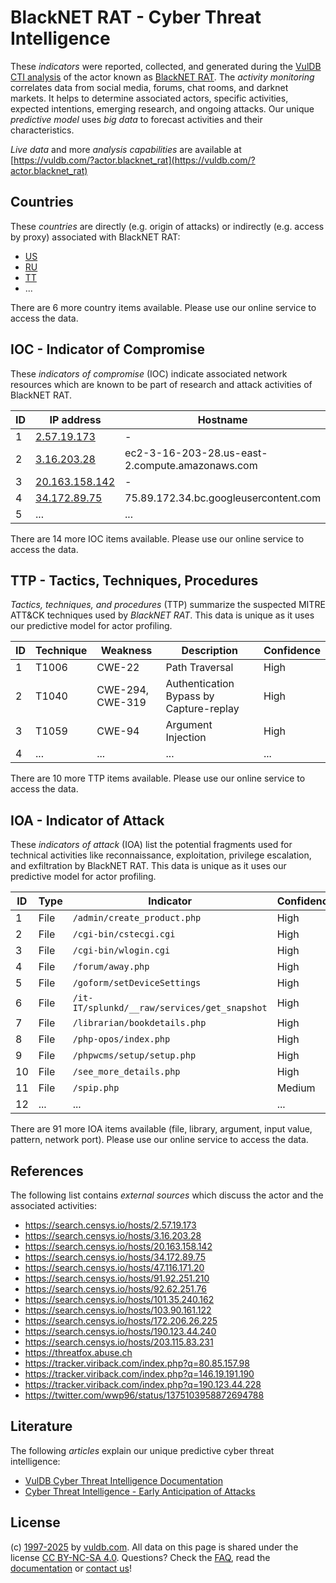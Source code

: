 # BlackNET RAT - Cyber Threat Intelligence

These _indicators_ were reported, collected, and generated during the [VulDB CTI analysis](https://vuldb.com/?kb.cti) of the actor known as [BlackNET RAT](https://vuldb.com/?actor.blacknet_rat). The _activity monitoring_ correlates data from social media, forums, chat rooms, and darknet markets. It helps to determine associated actors, specific activities, expected intentions, emerging research, and ongoing attacks. Our unique _predictive model_ uses _big data_ to forecast activities and their characteristics.

_Live data_ and more _analysis capabilities_ are available at [https://vuldb.com/?actor.blacknet_rat](https://vuldb.com/?actor.blacknet_rat)

## Countries

These _countries_ are directly (e.g. origin of attacks) or indirectly (e.g. access by proxy) associated with BlackNET RAT:

* [US](https://vuldb.com/?country.us)
* [RU](https://vuldb.com/?country.ru)
* [TT](https://vuldb.com/?country.tt)
* ...

There are 6 more country items available. Please use our online service to access the data.

## IOC - Indicator of Compromise

These _indicators of compromise_ (IOC) indicate associated network resources which are known to be part of research and attack activities of BlackNET RAT.

ID | IP address | Hostname | Campaign | Confidence
-- | ---------- | -------- | -------- | ----------
1 | [2.57.19.173](https://vuldb.com/?ip.2.57.19.173) | - | - | High
2 | [3.16.203.28](https://vuldb.com/?ip.3.16.203.28) | ec2-3-16-203-28.us-east-2.compute.amazonaws.com | - | Medium
3 | [20.163.158.142](https://vuldb.com/?ip.20.163.158.142) | - | - | High
4 | [34.172.89.75](https://vuldb.com/?ip.34.172.89.75) | 75.89.172.34.bc.googleusercontent.com | - | Medium
5 | ... | ... | ... | ...

There are 14 more IOC items available. Please use our online service to access the data.

## TTP - Tactics, Techniques, Procedures

_Tactics, techniques, and procedures_ (TTP) summarize the suspected MITRE ATT&CK techniques used by _BlackNET RAT_. This data is unique as it uses our predictive model for actor profiling.

ID | Technique | Weakness | Description | Confidence
-- | --------- | -------- | ----------- | ----------
1 | T1006 | CWE-22 | Path Traversal | High
2 | T1040 | CWE-294, CWE-319 | Authentication Bypass by Capture-replay | High
3 | T1059 | CWE-94 | Argument Injection | High
4 | ... | ... | ... | ...

There are 10 more TTP items available. Please use our online service to access the data.

## IOA - Indicator of Attack

These _indicators of attack_ (IOA) list the potential fragments used for technical activities like reconnaissance, exploitation, privilege escalation, and exfiltration by BlackNET RAT. This data is unique as it uses our predictive model for actor profiling.

ID | Type | Indicator | Confidence
-- | ---- | --------- | ----------
1 | File | `/admin/create_product.php` | High
2 | File | `/cgi-bin/cstecgi.cgi` | High
3 | File | `/cgi-bin/wlogin.cgi` | High
4 | File | `/forum/away.php` | High
5 | File | `/goform/setDeviceSettings` | High
6 | File | `/it-IT/splunkd/__raw/services/get_snapshot` | High
7 | File | `/librarian/bookdetails.php` | High
8 | File | `/php-opos/index.php` | High
9 | File | `/phpwcms/setup/setup.php` | High
10 | File | `/see_more_details.php` | High
11 | File | `/spip.php` | Medium
12 | ... | ... | ...

There are 91 more IOA items available (file, library, argument, input value, pattern, network port). Please use our online service to access the data.

## References

The following list contains _external sources_ which discuss the actor and the associated activities:

* https://search.censys.io/hosts/2.57.19.173
* https://search.censys.io/hosts/3.16.203.28
* https://search.censys.io/hosts/20.163.158.142
* https://search.censys.io/hosts/34.172.89.75
* https://search.censys.io/hosts/47.116.171.20
* https://search.censys.io/hosts/91.92.251.210
* https://search.censys.io/hosts/92.62.251.76
* https://search.censys.io/hosts/101.35.240.162
* https://search.censys.io/hosts/103.90.161.122
* https://search.censys.io/hosts/172.206.26.225
* https://search.censys.io/hosts/190.123.44.240
* https://search.censys.io/hosts/203.115.83.231
* https://threatfox.abuse.ch
* https://tracker.viriback.com/index.php?q=80.85.157.98
* https://tracker.viriback.com/index.php?q=146.19.191.190
* https://tracker.viriback.com/index.php?q=190.123.44.228
* https://twitter.com/wwp96/status/1375103958872694788

## Literature

The following _articles_ explain our unique predictive cyber threat intelligence:

* [VulDB Cyber Threat Intelligence Documentation](https://vuldb.com/?kb.cti)
* [Cyber Threat Intelligence - Early Anticipation of Attacks](https://www.scip.ch/en/?labs.20201022)

## License

(c) [1997-2025](https://vuldb.com/?kb.changelog) by [vuldb.com](https://vuldb.com/?kb.about). All data on this page is shared under the license [CC BY-NC-SA 4.0](https://creativecommons.org/licenses/by-nc-sa/4.0/). Questions? Check the [FAQ](https://vuldb.com/?kb.faq), read the [documentation](https://vuldb.com/?kb) or [contact us](https://vuldb.com/?contact)!
